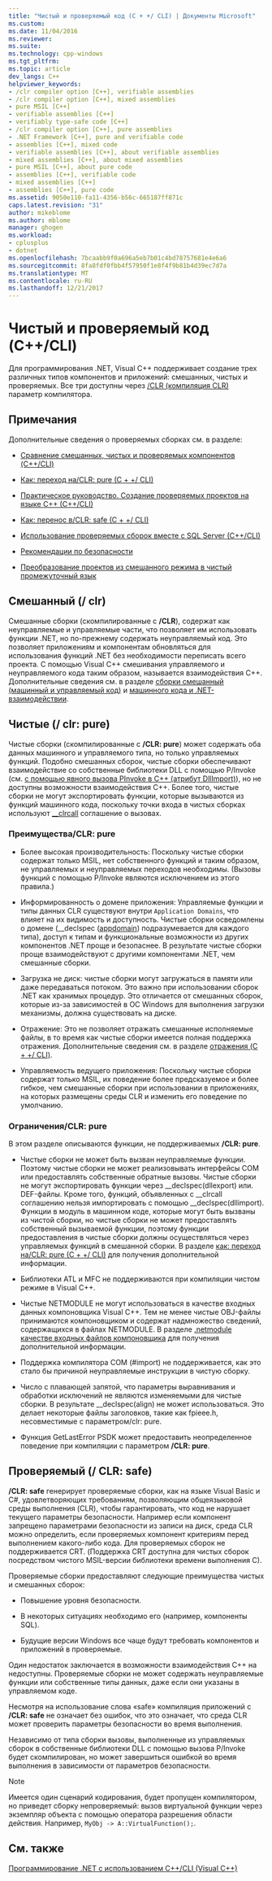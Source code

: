 ```yaml
---
title: "Чистый и проверяемый код (C + +/ CLI) | Документы Microsoft"
ms.custom: 
ms.date: 11/04/2016
ms.reviewer: 
ms.suite: 
ms.technology: cpp-windows
ms.tgt_pltfrm: 
ms.topic: article
dev_langs: C++
helpviewer_keywords:
- /clr compiler option [C++], verifiable assemblies
- /clr compiler option [C++], mixed assemblies
- pure MSIL [C++]
- verifiable assemblies [C++]
- verifiably type-safe code [C++]
- /clr compiler option [C++], pure assemblies
- .NET Framework [C++], pure and verifiable code
- assemblies [C++], mixed code
- verifiable assemblies [C++], about verifiable assemblies
- mixed assemblies [C++], about mixed assemblies
- pure MSIL [C++], about pure code
- assemblies [C++], verifiable code
- mixed assemblies [C++]
- assemblies [C++], pure code
ms.assetid: 9050e110-fa11-4356-b56c-665187ff871c
caps.latest.revision: "31"
author: mikeblome
ms.author: mblome
manager: ghogen
ms.workload:
- cplusplus
- dotnet
ms.openlocfilehash: 7bcaabb9f0a696a5eb7b01c4bd78757681e4e6a6
ms.sourcegitcommit: 8fa8fdf0fbb4f57950f1e8f4f9b81b4d39ec7d7a
ms.translationtype: MT
ms.contentlocale: ru-RU
ms.lasthandoff: 12/21/2017
---
```

# <a name="pure-and-verifiable-code-ccli"></a>Чистый и проверяемый код (C++/CLI)
Для программирования .NET, Visual C++ поддерживает создание трех различных типов компонентов и приложений: смешанных, чистых и проверяемых. Все три доступны через [/CLR (компиляция CLR)](../build/reference/clr-common-language-runtime-compilation.md) параметр компилятора.  
  
## <a name="remarks"></a>Примечания  
 Дополнительные сведения о проверяемых сборках см. в разделе:  
  
-   [Сравнение смешанных, чистых и проверяемых компонентов (C++/CLI)](../dotnet/mixed-pure-and-verifiable-feature-comparison-cpp-cli.md)  
  
-   [Как: переход на/CLR: pure (C + +/ CLI)](../dotnet/how-to-migrate-to-clr-pure-cpp-cli.md)  
  
-   [Практическое руководство. Создание проверяемых проектов на языке C++ (C++/CLI)](../dotnet/how-to-create-verifiable-cpp-projects-cpp-cli.md)  
  
-   [Как: перенос в/CLR: safe (C + +/ CLI)](../dotnet/how-to-migrate-to-clr-safe-cpp-cli.md)  
  
-   [Использование проверяемых сборок вместе с SQL Server (C++/CLI)](../dotnet/using-verifiable-assemblies-with-sql-server-cpp-cli.md)  
  
-   [Рекомендации по безопасности](../security/security-best-practices-for-cpp.md)  
  
-   [Преобразование проектов из смешанного режима в чистый промежуточный язык](../dotnet/converting-projects-from-mixed-mode-to-pure-intermediate-language.md)  
  
## <a name="mixed-clr"></a>Смешанный (/ clr)  
 Смешанные сборки (скомпилированные с **/CLR**), содержат как неуправляемые и управляемые части, что позволяет им использовать функции .NET, но по-прежнему содержать неуправляемый код. Это позволяет приложениям и компонентам обновляться для использования функций .NET без необходимости переписать всего проекта. С помощью Visual C++ смешивания управляемого и неуправляемого кода таким образом, называется взаимодействия C++. Дополнительные сведения см. в разделе [сборки смешанный (машинный и управляемый код)](../dotnet/mixed-native-and-managed-assemblies.md) и [машинного кода и .NET-взаимодействии](../dotnet/native-and-dotnet-interoperability.md).  
  
## <a name="pure-clrpure"></a>Чистые (/ clr: pure)  
 Чистые сборки (скомпилированные с **/CLR: pure**) может содержать оба данных машинного и управляемого типа, но только управляемых функций. Подобно смешанных сборок, чистые сборки обеспечивают взаимодействие со собственные библиотеки DLL с помощью P/Invoke (см. [с помощью явного вызова PInvoke в C++ (атрибут DllImport)](../dotnet/using-explicit-pinvoke-in-cpp-dllimport-attribute.md)), но не доступны возможности взаимодействия C++. Более того, чистые сборки не могут экспортировать функции, которые вызываются из функций машинного кода, поскольку точки входа в чистых сборках используют [__clrcall](../cpp/clrcall.md) соглашение о вызовах.  
  
### <a name="advantages-of-clrpure"></a>Преимущества/CLR: pure  
  
-   Более высокая производительность: Поскольку чистые сборки содержат только MSIL, нет собственного функций и таким образом, не управляемых и неуправляемых переходов необходимы. (Вызовы функций с помощью P/Invoke являются исключением из этого правила.)  
  
-   Информированность о домене приложения: Управляемые функции и типы данных CLR существуют внутри `Application Domains`, что влияет на их видимость и доступность. Чистые сборки осведомлены о домене (__declspec ([appdomain](../cpp/appdomain.md)) подразумевается для каждого типа), доступ к типам и функциональные возможности из других компонентов .NET проще и безопаснее. В результате чистые сборки проще взаимодействуют с другими компонентами .NET, чем смешанные сборки.  
  
-   Загрузка не диск: чистые сборки могут загружаться в памяти или даже передаваться потоком. Это важно при использовании сборок .NET как хранимых процедур. Это отличается от смешанных сборок, которые из-за зависимостей в ОС Windows для выполнения загрузки механизмы, должна существовать на диске.  
  
-   Отражение: Это не позволяет отражать смешанные исполняемые файлы, в то время как чистые сборки имеется полная поддержка отражения. Дополнительные сведения см. в разделе [отражения (C + +/ CLI)](../dotnet/reflection-cpp-cli.md).  
  
-   Управляемость ведущего приложения: Поскольку чистые сборки содержат только MSIL, их поведение более предсказуемое и более гибкое, чем смешанные сборки при использовании в приложениях, на которых размещены среды CLR и изменить его поведение по умолчанию.  
  
### <a name="limitations-of-clrpure"></a>Ограничения/CLR: pure  
 В этом разделе описываются функции, не поддерживаемых **/CLR: pure**.  
  
-   Чистые сборки не может быть вызван неуправляемые функции. Поэтому чистые сборки не может реализовывать интерфейсы COM или предоставлять собственные обратные вызовы. Чистые сборки не могут экспортировать функции через __declspec(dllexport) или. DEF-файлы. Кроме того, функций, объявленных с \__clrcall соглашению нельзя импортировать с помощью \__declspec(dllimport). Функции в модуль в машинном коде, которые могут быть вызваны из чистой сборки, но чистые сборки не может предоставлять собственный вызываемой функции, поэтому функции предоставления в чистые сборки должны осуществляться через управляемых функций в смешанной сборки. В разделе [как: переход на/CLR: pure (C + +/ CLI)](../dotnet/how-to-migrate-to-clr-pure-cpp-cli.md) для получения дополнительной информации.  
  
-   Библиотеки ATL и MFC не поддерживаются при компиляции чистом режиме в Visual C++.  
  
-   Чистые NETMODULE не могут использоваться в качестве входных данных компоновщика Visual C++. Тем не менее чистые OBJ-файлы принимаются компоновщиком и содержат надмножество сведений, содержащихся в файлах NETMODULE. В разделе [.netmodule качестве входных файлов компоновщика](../build/reference/netmodule-files-as-linker-input.md) для получения дополнительной информации.  
  
-   Поддержка компилятора COM (#import) не поддерживается, как это стало бы причиной неуправляемые инструкции в чистую сборку.  
  
-   Число с плавающей запятой, что параметры выравнивания и обработки исключений не являются изменяемыми для чистые сборки. В результате __declspec(align) не может использоваться. Это делает некоторые файлы заголовков, такие как fpieee.h, несовместимые с параметром/clr: pure.  
  
-   Функция GetLastError PSDK может предоставить неопределенное поведение при компиляции с параметром **/CLR: pure**.  
  
## <a name="verifiable-clrsafe"></a>Проверяемый (/ CLR: safe)  
 **/CLR: safe** генерирует проверяемые сборки, как на языке Visual Basic и C#, удовлетворяющих требованиям, позволяющим общеязыковой среды выполнения (CLR), чтобы гарантировать, что код не нарушает текущего параметры безопасности. Например если компонент запрещено параметрами безопасности из записи на диск, среда CLR можно определить, если проверяемых компонент критериям перед выполнением какого-либо кода. Для проверяемых сборок не поддерживается CRT. (Поддержка CRT доступна для чистых сборок посредством чистого MSIL-версии библиотеки времени выполнения C).  
  
 Проверяемые сборки предоставляют следующие преимущества чистых и смешанных сборок:  
  
-   Повышение уровня безопасности.  
  
-   В некоторых ситуациях необходимо его (например, компоненты SQL).  
  
-   Будущие версии Windows все чаще будут требовать компонентов и приложений в проверяемые.  
  
 Один недостаток заключается в возможности взаимодействия C++ на недоступны. Проверяемые сборки не может содержать неуправляемые функции или собственные типы данных, даже если они указаны в управляемом коде.  
  
 Несмотря на использование слова «safe» компиляция приложений с **/CLR: safe** не означает без ошибок, что это означает, что среда CLR может проверить параметры безопасности во время выполнения.  
  
 Независимо от типа сборки вызовы, выполненные из управляемых сборок в собственные библиотеки DLL с помощью вызова P/Invoke будет скомпилирован, но может завершиться ошибкой во время выполнения в зависимости от параметров безопасности.  
  
> [!NOTE]
>  Имеется один сценарий кодирования, будет пропущен компилятором, но приведет сборку непроверяемый: вызов виртуальной функции через экземпляр объекта с помощью оператора разрешения области действия.  Например, `MyObj -> A::VirtualFunction();`.  
  
## <a name="see-also"></a>См. также  
 [Программирование .NET с использованием C++/CLI (Visual C++)](../dotnet/dotnet-programming-with-cpp-cli-visual-cpp.md)